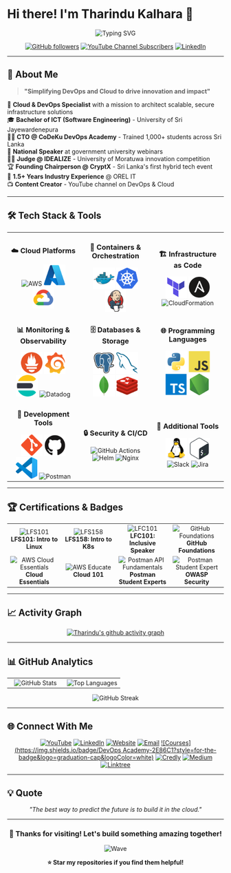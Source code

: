 # Hi there! I'm Tharindu Kalhara 👋

<div align="center">
  
![Typing SVG](https://readme-typing-svg.demolab.com?font=Fira+Code&size=30&duration=3000&pause=1000&color=00D9FF&center=true&vCenter=true&width=1000&lines=Cloud+%26+DevOps+Specialist;CTO+%40+CoDeKu+DevOps+Academy;Passionate+Infrastructure+Architect;Building+Scalable+Cloud+Solutions)

</div>

<div align="center">
  
[![GitHub followers](https://img.shields.io/github/followers/tharinduk001?style=for-the-badge&logo=github&logoColor=white&color=0969da)](https://github.com/tharinduk001)
[![YouTube Channel Subscribers](https://img.shields.io/youtube/channel/subscribers/UCtWuVsr3uRJHhexENrPeSRw?style=for-the-badge&logo=youtube&logoColor=white&color=FF0000)](https://www.youtube.com/@tharinduk001/)
[![LinkedIn](https://img.shields.io/badge/LinkedIn-Tharindu%20Kalhara-blue?style=for-the-badge&logo=linkedin&logoColor=white)](https://www.linkedin.com/in/tharinduk001/)


</div>

---

## 🚀 About Me

> **"Simplifying DevOps and Cloud to drive innovation and impact"**

🌟 **Cloud & DevOps Specialist** with a mission to architect scalable, secure infrastructure solutions  
🎓 **Bachelor of ICT (Software Engineering)** - University of Sri Jayewardenepura  
👨‍💼 **CTO @ CoDeKu DevOps Academy** - Trained 1,000+ students across Sri Lanka  
🎤 **National Speaker** at government university webinars  
👨‍⚖️ **Judge @ IDEALIZE** - University of Moratuwa innovation competition  
🏆 **Founding Chairperson @ CryptX** - Sri Lanka's first hybrid tech event  
💼 **1.5+ Years Industry Experience** @ OREL IT  
📺 **Content Creator** - YouTube channel on DevOps & Cloud  

---

## 🛠️ Tech Stack & Tools

<table>
<tr>
<td width="33%" align="center">

### ☁️ **Cloud Platforms**
<img src="https://camo.githubusercontent.com/dd08c9e9961c2a14497b32e94770512af9b4375ccf32117b452acaf94436243a/68747470733a2f2f63646e2e6a7364656c6976722e6e65742f67682f64657669636f6e732f64657669636f6e2f69636f6e732f616d617a6f6e77656273657276696365732f616d617a6f6e77656273657276696365732d6f726967696e616c2d776f72646d61726b2e737667" alt="AWS" width="50" height="50"/>
<img src="https://raw.githubusercontent.com/devicons/devicon/master/icons/azure/azure-original.svg" alt="Azure" width="50" height="50"/>
<img src="https://raw.githubusercontent.com/devicons/devicon/master/icons/googlecloud/googlecloud-original.svg" alt="Google Cloud" width="50" height="50"/>

</td>
<td width="33%" align="center">

### 🐳 **Containers & Orchestration**
<img src="https://raw.githubusercontent.com/devicons/devicon/master/icons/docker/docker-original.svg" alt="Docker" width="50" height="50"/>
<img src="https://raw.githubusercontent.com/devicons/devicon/master/icons/kubernetes/kubernetes-plain.svg" alt="Kubernetes" width="50" height="50"/>
<img src="https://raw.githubusercontent.com/devicons/devicon/master/icons/jenkins/jenkins-original.svg" alt="Jenkins" width="50" height="50"/>

</td>
<td width="33%" align="center">

### 🏗️ **Infrastructure as Code**
<img src="https://raw.githubusercontent.com/devicons/devicon/master/icons/terraform/terraform-original.svg" alt="Terraform" width="50" height="50"/>
<img src="https://raw.githubusercontent.com/devicons/devicon/master/icons/ansible/ansible-original.svg" alt="Ansible" width="50" height="50"/>
<img src="https://cdn.jsdelivr.net/gh/devicons/devicon/icons/amazonwebservices/amazonwebservices-original-wordmark.svg" alt="CloudFormation" width="50" height="50"/>
</td>
</tr>
<tr>
<td align="center">

### 📊 **Monitoring & Observability**
<img src="https://raw.githubusercontent.com/devicons/devicon/master/icons/prometheus/prometheus-original.svg" alt="Prometheus" width="50" height="50"/>
<img src="https://raw.githubusercontent.com/devicons/devicon/master/icons/grafana/grafana-original.svg" alt="Grafana" width="50" height="50"/>
<img src="https://raw.githubusercontent.com/devicons/devicon/master/icons/elasticsearch/elasticsearch-original.svg" alt="Elasticsearch" width="50" height="50"/>
<img src="https://raw.githubusercontent.com/simple-icons/simple-icons/develop/icons/datadog.svg" alt="Datadog" width="50" height="50"/>

</td>
<td align="center">

### 🗄️ **Databases & Storage**
<img src="https://raw.githubusercontent.com/devicons/devicon/master/icons/postgresql/postgresql-original.svg" alt="PostgreSQL" width="50" height="50"/>
<img src="https://raw.githubusercontent.com/devicons/devicon/master/icons/mysql/mysql-original.svg" alt="MySQL" width="50" height="50"/>
<img src="https://raw.githubusercontent.com/devicons/devicon/master/icons/mongodb/mongodb-original.svg" alt="MongoDB" width="50" height="50"/>
<img src="https://raw.githubusercontent.com/devicons/devicon/master/icons/redis/redis-original.svg" alt="Redis" width="50" height="50"/>

</td>
<td align="center">

### 🌐 **Programming Languages**
<img src="https://raw.githubusercontent.com/devicons/devicon/master/icons/python/python-original.svg" alt="Python" width="50" height="50"/>
<img src="https://raw.githubusercontent.com/devicons/devicon/master/icons/javascript/javascript-original.svg" alt="JavaScript" width="50" height="50"/>
<img src="https://raw.githubusercontent.com/devicons/devicon/master/icons/typescript/typescript-original.svg" alt="TypeScript" width="50" height="50"/>
<img src="https://raw.githubusercontent.com/devicons/devicon/master/icons/nodejs/nodejs-original.svg" alt="Node.js" width="50" height="50"/>

</td>
</tr>
<tr>
<td align="center">

### 🔧 **Development Tools**
<img src="https://raw.githubusercontent.com/devicons/devicon/master/icons/git/git-original.svg" alt="Git" width="50" height="50"/>
<img src="https://raw.githubusercontent.com/devicons/devicon/master/icons/github/github-original.svg" alt="GitHub" width="50" height="50"/>
<img src="https://raw.githubusercontent.com/devicons/devicon/master/icons/vscode/vscode-original.svg" alt="VS Code" width="50" height="50"/>
<img src="https://raw.githubusercontent.com/simple-icons/simple-icons/develop/icons/postman.svg" alt="Postman" width="50" height="50"/>

</td>
<td align="center">

### 🔒 **Security & CI/CD**
<img src="https://raw.githubusercontent.com/simple-icons/simple-icons/develop/icons/githubactions.svg" alt="GitHub Actions" width="50" height="50"/>
<img src="https://raw.githubusercontent.com/simple-icons/simple-icons/develop/icons/helm.svg" alt="Helm" width="50" height="50"/>
<img src="https://raw.githubusercontent.com/simple-icons/simple-icons/develop/icons/nginx.svg" alt="Nginx" width="50" height="50"/>

</td>
<td align="center">

### 📱 **Additional Tools**
<img src="https://raw.githubusercontent.com/devicons/devicon/master/icons/linux/linux-original.svg" alt="Linux" width="50" height="50"/>
<img src="https://raw.githubusercontent.com/devicons/devicon/master/icons/bash/bash-original.svg" alt="Bash" width="50" height="50"/>
<img src="https://raw.githubusercontent.com/simple-icons/simple-icons/develop/icons/slack.svg" alt="Slack" width="50" height="50"/>
<img src="https://raw.githubusercontent.com/simple-icons/simple-icons/develop/icons/jira.svg" alt="Jira" width="50" height="50"/>
</td>
</tr>
</table>

---

## 🏆 Certifications & Badges

<div align="center">
<table>
<tr>
<td align="center" width="25%">
<img src="https://github.com/user-attachments/assets/a1da0e67-282b-42a0-88d8-0a9389e52068" alt="LFS101" width="100" height="100"/>
<br><b>LFS101: Intro to Linux</b>
</td>
<td align="center" width="25%">
<img src="https://github.com/user-attachments/assets/ad1c6a9c-cade-4b9c-a0f9-92063100bf49" alt="LFS158" width="100" height="100"/>
<br><b>LFS158: Intro to K8s</b>
</td>
<td align="center" width="25%">
<img src="https://github.com/user-attachments/assets/a7b38977-4284-4a77-a8c2-2549551aecfd" alt="LFC101" width="100" height="100"/>
<br><b>LFC101: Inclusive Speaker</b>
</td>
<td align="center" width="25%">
<img src="https://images.credly.com/size/220x220/images/024d0122-724d-4c5a-bd83-cfe3c4b7a073/image.png" alt="GitHub Foundations" width="100" height="100"/>
<br><b>GitHub Foundations</b>
</td>
</tr>
<tr>
<td align="center">
<img src="https://github.com/user-attachments/assets/3211df3a-f65f-4adc-9421-637089dbc491" alt="AWS Cloud Essentials" width="100" height="100"/>
<br><b>Cloud Essentials</b>
</td>
<td align="center">
<img src="https://images.credly.com/size/220x220/images/8d67bbf4-128b-4141-b5f1-1bc61bbfbaa6/image.png" alt="AWS Educate" width="100" height="100"/>
<br><b>Cloud 101</b>
</td>
<td align="center">
<img src="https://github.com/user-attachments/assets/5b20f6b7-49c7-4075-b666-e208f8712925" alt="Postman API Fundamentals" width="100" height="100"/>
<br><b>Postman Student Experts</b>
</td>
<td align="center">
<img src="https://github.com/user-attachments/assets/41d2b7ad-a01f-4fb4-87a2-e3f39b52631d" alt="Postman Student Expert" width="100" height="100"/>
<br><b>OWASP Security</b>
</td>
</tr>
</table>
</div>

---

## 📈 Activity Graph

<div align="center">
  
[![Tharindu's github activity graph](https://github-readme-activity-graph.vercel.app/graph?username=tharinduk001&theme=tokyo-night&hide_border=true&bg_color=0D1117&color=00D9FF&line=00D9FF&point=FFFFFF)](https://github.com/tharinduk001)

</div>

---

## 📊 GitHub Analytics

<table>
<tr>
<td width="50%" align="center">

<img src="https://github-readme-stats.vercel.app/api?username=tharinduk001&show_icons=true&theme=tokyonight&hide_border=true&bg_color=0D1117&title_color=00D9FF&icon_color=00D9FF&text_color=FFFFFF" alt="GitHub Stats" width="100%"/>

</td>
<td width="50%" align="center">

<img src="https://github-readme-stats.vercel.app/api/top-langs/?username=tharinduk001&layout=compact&theme=tokyonight&hide_border=true&bg_color=0D1117&title_color=00D9FF&text_color=FFFFFF" alt="Top Languages" width="100%"/>

</td>
</tr>
</table>

<div align="center">
  
<img src="https://github-readme-streak-stats.herokuapp.com/?user=tharinduk001&theme=tokyonight&hide_border=true&background=0D1117&stroke=00D9FF&ring=00D9FF&fire=FF6B6B&currStreakNum=FFFFFF&sideNums=FFFFFF&currStreakLabel=00D9FF&sideLabels=00D9FF&dates=FFFFFF" alt="GitHub Streak" width="70%"/>

</div>

---

## 🌐 Connect With Me

<div align="center">

[![YouTube](https://img.shields.io/badge/YouTube-FF0000?style=for-the-badge&logo=youtube&logoColor=white)](https://www.youtube.com/@tharinduk001)
[![LinkedIn](https://img.shields.io/badge/LinkedIn-0077B5?style=for-the-badge&logo=linkedin&logoColor=white)](https://www.linkedin.com/in/tharinduk001)
[![Website](https://img.shields.io/badge/Website-000000?style=for-the-badge&logo=About.me&logoColor=white)](https://tharindukalhara.me)
[![Email](https://img.shields.io/badge/Email-D14836?style=for-the-badge&logo=gmail&logoColor=white)](mailto:tharindukalhara73@gmail.com)
[![Courses](https://img.shields.io/badge/DevOps Academy-2E86C1?style=for-the-badge&logo=graduation-cap&logoColor=white)](https://devopsacademy.online/profile/kalharacodes/?view=instructor)
[![Credly](https://img.shields.io/badge/Credly-0056D2?style=for-the-badge&logo=credly&logoColor=white)](https://www.credly.com/users/tharindu-kalhara.a175f4b0)
[![Medium](https://img.shields.io/badge/Medium-12100E?style=for-the-badge&logo=medium&logoColor=white)](https://medium.com/@tharindukalhara73)
[![Linktree](https://img.shields.io/badge/Linktree-39E09B?style=for-the-badge&logo=linktree&logoColor=white)](https://linktr.ee/tharindukalhara)



</div>

---

## 💡 Quote

<div align="center">
  
*"The best way to predict the future is to build it in the cloud."*

</div>

---

<div align="center">
  
### 🚀 Thanks for visiting! Let's build something amazing together!

![Wave](https://raw.githubusercontent.com/mayhemantt/mayhemantt/Update/svg/Bottom.svg)

**⭐ Star my repositories if you find them helpful!**

</div>

